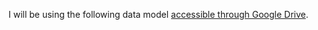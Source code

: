 I will be using the following data model [accessible through Google Drive](https://docs.google.com/spreadsheet/ccc?key=0AggbCtMcQM7odEdEcC1NbWZ0cHVSMDhRUmJncXR1YkE&usp=sharing). 
